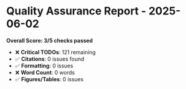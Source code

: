# Quality Assurance Report - 2025-06-02

**Overall Score: 3/5 checks passed**

- ❌ **Critical TODOs**: 121 remaining
- ✅ **Citations**: 0 issues found
- ✅ **Formatting**: 0 issues
- ❌ **Word Count**: 0 words
- ✅ **Figures/Tables**: 0 issues
